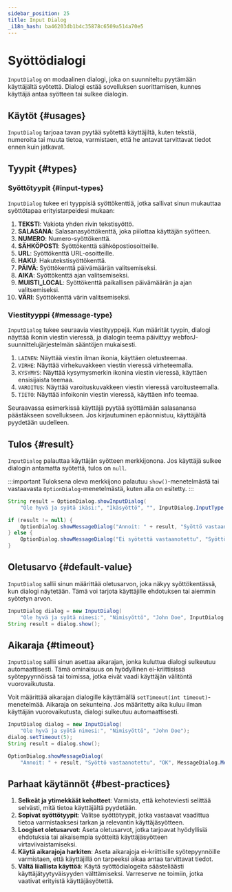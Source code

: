 ```yaml
---
sidebar_position: 25
title: Input Dialog
_i18n_hash: ba46203db1b4c35878c6509a514a70e5
---
```

# Syöttödialogi

<DocChip chip='shadow' />
<DocChip chip='since' label='24.02' />
<JavadocLink type="foundation" location="com/webforj/component/optiondialog/InputDialog" top='true'/>

`InputDialog` on modaalinen dialogi, joka on suunniteltu pyytämään käyttäjältä syötettä. Dialogi estää sovelluksen suorittamisen, kunnes käyttäjä antaa syötteen tai sulkee dialogin.

<ComponentDemo 
path='/webforj/inputdialogbasic?' 
javaE='https://raw.githubusercontent.com/webforj/webforj-documentation/refs/heads/main/src/main/java/com/webforj/samples/views/optiondialog/input/InputDialogBasicView.java'
height = '500px'
/>

## Käytöt {#usages}

`InputDialog` tarjoaa tavan pyytää syötettä käyttäjiltä, kuten tekstiä, numeroita tai muuta tietoa, varmistaen, että he antavat tarvittavat tiedot ennen kuin jatkavat.

## Tyypit {#types}

### Syöttötyypit {#input-types}

`InputDialog` tukee eri tyyppisiä syöttökenttiä, jotka sallivat sinun mukauttaa syöttötapaa erityistarpeidesi mukaan:

1. **TEKSTI**: Vakiota yhden rivin tekstisyöttö.
2. **SALASANA**: Salasanasyöttökenttä, joka piilottaa käyttäjän syötteen.
3. **NUMERO**: Numero-syöttökenttä.
4. **SÄHKÖPOSTI**: Syöttökenttä sähköpostiosoitteille.
5. **URL**: Syöttökenttä URL-osoitteille.
6. **HAKU**: Hakutekstisyöttökenttä.
7. **PÄIVÄ**: Syöttökenttä päivämäärän valitsemiseksi.
8. **AIKA**: Syöttökenttä ajan valitsemiseksi.
9. **MUISTI_LOCAL**: Syöttökenttä paikallisen päivämäärän ja ajan valitsemiseksi.
10. **VÄRI**: Syöttökenttä värin valitsemiseksi.

### Viestityyppi {#message-type}

`InputDialog` tukee seuraavia viestityyppejä. Kun määrität tyypin, dialogi näyttää ikonin viestin vieressä, ja dialogin teema päivittyy webforJ-suunnittelujärjestelmän sääntöjen mukaisesti.

1. `LAINEN`: Näyttää viestin ilman ikonia, käyttäen oletusteemaa.
2. `VIRHE`: Näyttää virhekuvakkeen viestin vieressä virheteemalla.
3. `KYSYMYS`: Näyttää kysymysmerkin ikonina viestin vieressä, käyttäen ensisijaista teemaa.
4. `VAROITUS`: Näyttää varoituskuvakkeen viestin vieressä varoitusteemalla.
5. `TIETO`: Näyttää infoikonin viestin vieressä, käyttäen info teemaa.

Seuraavassa esimerkissä käyttäjä pyytää syöttämään salasanansa päästäkseen sovellukseen. Jos kirjautuminen epäonnistuu, käyttäjältä pyydetään uudelleen.

<ComponentDemo 
path='/webforj/inputdialogtype?' 
javaE='https://raw.githubusercontent.com/webforj/webforj-documentation/refs/heads/main/src/main/java/com/webforj/samples/views/optiondialog/input/InputDialogTypeView.java'
height = '350px'
/>

## Tulos {#result}

`InputDialog` palauttaa käyttäjän syötteen merkkijonona. Jos käyttäjä sulkee dialogin antamatta syötettä, tulos on `null`.

:::important
Tuloksena oleva merkkijono palautuu `show()`-menetelmästä tai vastaavasta `OptionDialog`-menetelmästä, kuten alla on esitetty. 
:::

```java showLineNumbers
String result = OptionDialog.showInputDialog(
    "Ole hyvä ja syötä ikäsi:", "Ikäsyöttö", "", InputDialog.InputType.NUMBER);

if (result != null) {
    OptionDialog.showMessageDialog("Annoit: " + result, "Syöttö vastaanotettu");
} else {
    OptionDialog.showMessageDialog("Ei syötettä vastaanotettu", "Syöttö peruutettu");
}
```

## Oletusarvo {#default-value}

`InputDialog` sallii sinun määrittää oletusarvon, joka näkyy syöttökentässä, kun dialogi näytetään. Tämä voi tarjota käyttäjille ehdotuksen tai aiemmin syötetyn arvon.

```java showLineNumbers
InputDialog dialog = new InputDialog(
    "Ole hyvä ja syötä nimesi:", "Nimisyöttö", "John Doe", InputDialog.InputType.TEXT);
String result = dialog.show();
```

## Aikaraja {#timeout}

`InputDialog` sallii sinun asettaa aikarajan, jonka kuluttua dialogi sulkeutuu automaattisesti. Tämä ominaisuus on hyödyllinen ei-kriittisissä syötepyynnöissä tai toimissa, jotka eivät vaadi käyttäjän välitöntä vuorovaikutusta.

Voit määrittää aikarajan dialogille käyttämällä `setTimeout(int timeout)`-menetelmää. Aikaraja on sekunteina. Jos määritetty aika kuluu ilman käyttäjän vuorovaikutusta, dialogi sulkeutuu automaattisesti.

```java showLineNumbers
InputDialog dialog = new InputDialog(
    "Ole hyvä ja syötä nimesi:", "Nimisyöttö", "John Doe");
dialog.setTimeout(5);
String result = dialog.show();

OptionDialog.showMessageDialog(
    "Annoit: " + result, "Syöttö vastaanotettu", "OK", MessageDialog.MessageType.INFO);
```

## Parhaat käytännöt {#best-practices}

1. **Selkeät ja ytimekkäät kehotteet**: Varmista, että kehoteviesti selittää selvästi, mitä tietoa käyttäjältä pyydetään.
2. **Sopivat syöttötyypit**: Valitse syöttötyypit, jotka vastaavat vaadittua tietoa varmistaaksesi tarkan ja relevantin käyttäjäsyötteen.
3. **Loogiset oletusarvot**: Aseta oletusarvot, jotka tarjoavat hyödyllisiä ehdotuksia tai aikaisempia syötteitä käyttäjäsyötteen virtaviivaistamiseksi.
4. **Käytä aikarajoja harkiten**: Aseta aikarajoja ei-kriittisille syötepyynnöille varmistaen, että käyttäjillä on tarpeeksi aikaa antaa tarvittavat tiedot.
5. **Vältä liiallista käyttöä**: Käytä syöttödialogeita säästeliäästi käyttäjätyytyväisyyden välttämiseksi. Varreserve ne toimiin, jotka vaativat erityistä käyttäjäsyötettä.
